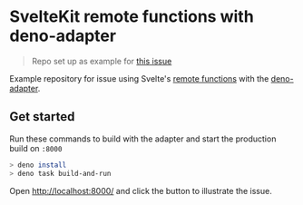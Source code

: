 # SvelteKit remote functions with deno-adapter

> Repo set up as example for [this issue](https://github.com/denoland/svelte-adapter/issues/7)

Example repository for issue using Svelte's [remote functions](https://svelte.dev/docs/kit/remote-functions) with the [deno-adapter](https://github.com/denoland/svelte-adapter).

## Get started

Run these commands to build with the adapter and start the production build on `:8000`

```sh
> deno install
> deno task build-and-run
```

Open <http://localhost:8000/> and click the button to illustrate the issue.
